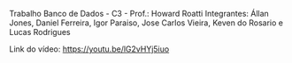 Trabalho Banco de Dados - C3 - Prof.: Howard Roatti
Integrantes: Állan Jones, Daniel Ferreira, Igor Paraiso, Jose Carlos Vieira, Keven do Rosario e Lucas Rodrigues

Link do vídeo: https://youtu.be/lG2vHYj5iuo
